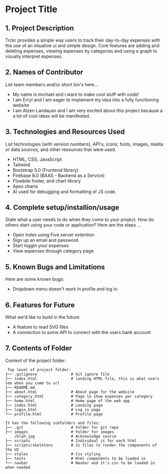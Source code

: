# Project Title

## 1. Project Description

Trckr provides a simple way users to track their day-to-day expenses with the use of an intuative ui and simple design. 
Core features are adding and deleting expenses, viewing expenses by categories and using a graph to visually interpret expenses.

## 2. Names of Contributor
List team members and/or short bio's here...

- My name is michael and i want to make cool stuff with code!
- I am Erryl and I am eager to implement my idea into a fully functioning website
- I am Alzen Landayan and I am very excited about this project because a a lot of cool ideas will be manifested..


## 3. Technologies and Resources Used

List technologies (with version numbers), API's, icons, fonts, images, media or data sources, and other resources that were used.

- HTML, CSS, JavaScript
- Tailwind
- Bootstrap 5.0 (Frontend library)
- Firebase 8.0 (BAAS - Backend as a Service)
- Flowbite footer, and chart library
- Apex charts
- AI used for debugging and formatting of JS code.

## 4. Complete setup/installion/usage

State what a user needs to do when they come to your project. How do others start using your code or application?
Here are the steps ...

- Open index using Five server extention
- Sign up an email and password
- Start loggin your expenses
- View expenses through category page

## 5. Known Bugs and Limitations

Here are some known bugs:

- Dropdown menu doesn't work in profile and log in.

## 6. Features for Future

What we'd like to build in the future:

- A feature to read SVG files
- A connection to some API to connect with the users bank account

## 7. Contents of Folder

Content of the project folder:

```
 Top level of project folder:
├── .gitignore               # Git ignore file
├── index.html               # landing HTML file, this is what users see when you come to url
├── README.md
├── about.html               # About page for the website
├── category.html            # Page to show expenses per category
├── home.html                # Home page of the web app
├── index.html               # Landing page 
├── login.html               # Log in page 
└── profile.html             # Profile page

It has the following subfolders and files:
├── .git                     # Folder for git repo
├── images                   # Folder for images
    /blah.jpg                # Acknowledge source
├── scripts                  # Individual js for each html
├── scripts/skeletons        # Js files to render the components of the UI
├── styles                   # Css styling
├── texts                    # Html components to be loaded in
└── navbar                   # Navbar and it's css to be loaded in when needed
```
